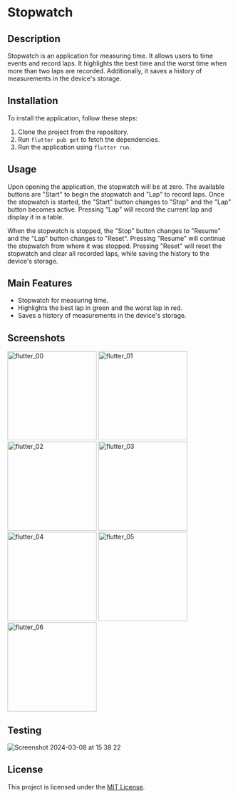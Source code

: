 # Stopwatch

## Description

Stopwatch is an application for measuring time. It allows users to time events and record laps. 
It highlights the best time and the worst time when more than two laps are recorded. Additionally, it saves a history of measurements in the device's storage.

## Installation

To install the application, follow these steps:

1. Clone the project from the repository.
2. Run `flutter pub get` to fetch the dependencies.
3. Run the application using `flutter run`.

## Usage

Upon opening the application, the stopwatch will be at zero. The available buttons are "Start" to begin the stopwatch and "Lap" to record laps. Once the stopwatch is started, the "Start" button changes to "Stop" and the "Lap" button becomes active. Pressing "Lap" will record the current lap and display it in a table.

When the stopwatch is stopped, the "Stop" button changes to "Resume" and the "Lap" button changes to "Reset". 
Pressing "Resume" will continue the stopwatch from where it was stopped. Pressing "Reset" will reset the stopwatch and clear all recorded laps, while saving the history to the device's storage.

## Main Features

- Stopwatch for measuring time.
- Highlights the best lap in green and the worst lap in red.
- Saves a history of measurements in the device's storage.

## Screenshots

<img width="200" alt= "flutter_00" src="https://github.com/jorgesarabia/stopwatch_challenge/assets/6399992/7926ab96-9354-401a-ac2d-36130914cae1">
<img width="200" alt= "flutter_01" src="https://github.com/jorgesarabia/stopwatch_challenge/assets/6399992/03c289cc-e7bf-426e-b3d8-5b0e0efb04a5">
<img width="200" alt= "flutter_02" src="https://github.com/jorgesarabia/stopwatch_challenge/assets/6399992/2e90c715-3976-4638-b594-9fc04649fd4b">
<img width="200" alt= "flutter_03" src="https://github.com/jorgesarabia/stopwatch_challenge/assets/6399992/a9ab97a3-0dd5-4c1d-b385-822aaa122856">
<img width="200" alt= "flutter_04" src="https://github.com/jorgesarabia/stopwatch_challenge/assets/6399992/c09c137a-f569-4a15-972b-7698b933e5cf">
<img width="200" alt= "flutter_05" src="https://github.com/jorgesarabia/stopwatch_challenge/assets/6399992/3c3c8123-bc88-48b7-845a-c0367e351526">
<img width="200" alt= "flutter_06" src="https://github.com/jorgesarabia/stopwatch_challenge/assets/6399992/f1ed753b-8e9e-42b1-ba4f-72e6fd6d9874">

## Testing

![Screenshot 2024-03-08 at 15 38 22](https://github.com/jorgesarabia/stopwatch_challenge/assets/6399992/851e0232-197e-478f-8e7c-713e75c3a409)

## License

This project is licensed under the [MIT License](LICENSE).
